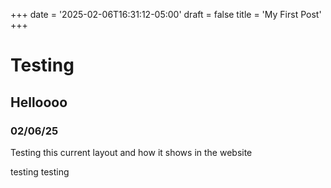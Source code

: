 +++
date = '2025-02-06T16:31:12-05:00'
draft = false
title = 'My First Post'
+++


# Testing 

## Helloooo

### 02/06/25

Testing this current layout and how it shows in the website

testing testing
